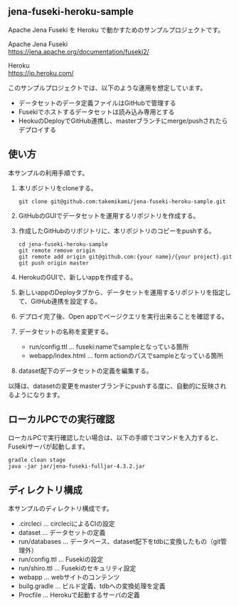 jena-fuseki-heroku-sample
---

Apache Jena Fuseki を Heroku で動かすためのサンプルプロジェクトです。

Apache Jena Fuseki  
https://jena.apache.org/documentation/fuseki2/

Heroku  
https://jp.heroku.com/

このサンプルプロジェクトでは、以下のような運用を想定しています。

- データセットのデータ定義ファイルはGitHubで管理する
- Fusekiでホストするデータセットは読み込み専用とする
- HeokuのDeployでGitHub連携し、masterブランチにmerge/pushされたらデプロイする


## 使い方

本サンプルの利用手順です。

1. 本リポジトリをcloneする。

   ```
   git clone git@github.com:takemikami/jena-fuseki-heroku-sample.git
   ```

2. GitHubのGUIでデータセットを運用するリポジトリを作成する。

3. 作成したGitHubのリポジトリに、本リポジトリのコピーをpushする。

   ```
   cd jena-fuseki-heroku-sample
   git remote remove origin
   git remote add origin git@github.com:{your name}/{your project}.git
   git push origin master
   ```

4. HerokuのGUIで、新しいappを作成する。

5. 新しいappのDeployタブから、データセットを運用するリポジトリを指定して、GitHub連携を設定する。

6. デプロイ完了後、Open appでページクエリを実行出来ることを確認する。

7. データセットの名称を変更する。

   - run/config.ttl ... fuseki:nameでsampleとなっている箇所
   - webapp/index.html ... form actionのパスでsampleとなっている箇所

8. dataset配下のデータセットの定義を編集する。

以降は、datasetの変更をmasterブランチにpushする度に、自動的に反映されるようになります。


## ローカルPCでの実行確認

ローカルPCで実行確認したい場合は、以下の手順でコマンドを入力すると、Fusekiサーバが起動します。

```
gradle clean stage
java -jar jar/jena-fuseki-fulljar-4.3.2.jar
```

## ディレクトリ構成

本サンプルのディレクトリ構成です。

- .circleci ... circleciによるCIの設定
- dataset ... データセットの定義
- run/databases ... データベース、dataset配下をtdbに変換したもの（git管理外）
- run/config.ttl ... Fusekiの設定
- run/shiro.ttl ... Fusekiのセキュリティ設定
- webapp ... webサイトのコンテンツ
- builg.gradle ... ビルド定義、tdbへの変換処理を定義
- Procfile ... Herokuで起動するサーバの定義
